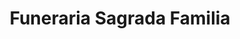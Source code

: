 ---
title: "Funeraria Sagrada Familia"
url: /velez/funeraria-sagrada-familia/
shop: directores de funerarias
---